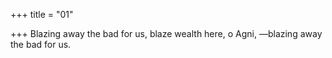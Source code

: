 +++
title = "01"

+++
Blazing away the bad for us, blaze wealth here, o Agni,
—blazing away the bad for us.